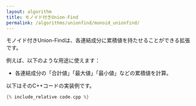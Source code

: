 ```yaml
---
layout: algorithm
title: モノイド付きUnion-Find
permalink: /algorithms/unionfind/monoid_unionfind/
---
```


モノイド付きUnion-Findは、各連結成分に累積値を持たせることができる拡張です。

例えば、以下のような用途に使えます：
- 各連結成分の「合計値」「最大値」「最小値」などの累積値を計算。

以下はそのC++コードの実装例です。

```cpp
{% include_relative code.cpp %}